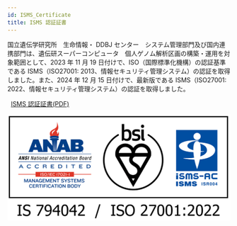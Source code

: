 ```yaml
---
id: ISMS_Certificate
title: ISMS 認証証書
---
```



国立遺伝学研究所　生命情報・ DDBJ センター　システム管理部門及び国内連携部門は、遺伝研スーパーコンピュータ　個人ゲノム解析区画の構築・運用を対象範囲として、2023 年 11 月 19 日付けで、ISO（国際標準化機構）の認証基準である ISMS（ISO27001: 2013、情報セキュリティ管理システム）の認証を取得しました。また、2024 年 12 月 15 日付けで、最新版である ISMS（ISO27001: 2022、情報セキュリティ管理システム）の認証を取得しました。

<p>
&nbsp;&nbsp;<a class="box-link" href="/pdf/ISMS_2022.pdf" target="_blank">ISMS 認証証書(PDF)</a>
</p>

![ISNS_ANAB_ISMS-AC_color_IS794042_w400.png](ISMS_ANAB_ISMS-AC_color_IS794042_w400.png)







